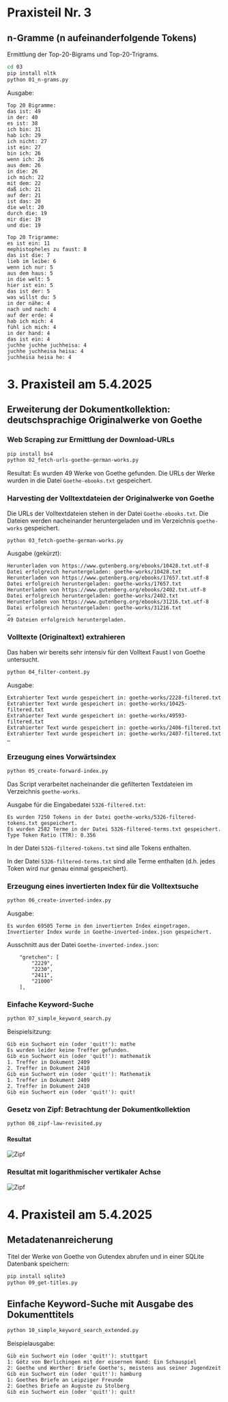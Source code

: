 # Praxisteil Nr. 3

## n-Gramme (n aufeinanderfolgende Tokens)

Ermittlung der Top-20-Bigrams und Top-20-Trigrams.

```sh
cd 03
pip install nltk
python 01_n-grams.py
```

Ausgabe:

```
Top 20 Bigramme:
das ist: 49
in der: 40
es ist: 38
ich bin: 31
hab ich: 29
ich nicht: 27
ist ein: 27
bin ich: 26
wenn ich: 26
aus dem: 26
in die: 26
ich mich: 22
mit dem: 22
daß ich: 21
auf der: 21
ist das: 20
die welt: 20
durch die: 19
mir die: 19
und die: 19

Top 20 Trigramme:
es ist ein: 11
mephistopheles zu faust: 8
das ist die: 7
lieb im leibe: 6
wenn ich nur: 5
aus dem haus: 5
in die welt: 5
hier ist ein: 5
das ist der: 5
was willst du: 5
in der nähe: 4
nach und nach: 4
auf der erde: 4
hab ich mich: 4
fühl ich mich: 4
in der hand: 4
das ist ein: 4
juchhe juchhe juchheisa: 4
juchhe juchheisa heisa: 4
juchheisa heisa he: 4
```

# 3. Praxisteil am 5.4.2025

## Erweiterung der Dokumentkollektion: deutschsprachige Originalwerke von Goethe

### Web Scraping zur Ermittlung der Download-URLs

```sh
pip install bs4
python 02_fetch-urls-goethe-german-works.py
```

Resultat: Es wurden 49 Werke von Goethe gefunden.
Die URLs der Werke wurden in die Datei `Goethe-ebooks.txt` gespeichert.

### Harvesting der Volltextdateien der Originalwerke von Goethe

Die URLs der Volltextdateien stehen in der Datei `Goethe-ebooks.txt`. Die Dateien werden nacheinander heruntergeladen und im Verzeichnis `goethe-works` gespeichert.

```sh
python 03_fetch-goethe-german-works.py
```

Ausgabe (gekürzt):

```
Herunterladen von https://www.gutenberg.org/ebooks/10428.txt.utf-8
Datei erfolgreich heruntergeladen: goethe-works/10428.txt
Herunterladen von https://www.gutenberg.org/ebooks/17657.txt.utf-8
Datei erfolgreich heruntergeladen: goethe-works/17657.txt
Herunterladen von https://www.gutenberg.org/ebooks/2402.txt.utf-8
Datei erfolgreich heruntergeladen: goethe-works/2402.txt
Herunterladen von https://www.gutenberg.org/ebooks/31216.txt.utf-8
Datei erfolgreich heruntergeladen: goethe-works/31216.txt
…
49 Dateien erfolgreich heruntergeladen.
```

### Volltexte (Originaltext) extrahieren

Das haben wir bereits sehr intensiv für den Volltext Faust I von Goethe untersucht.

```sh
python 04_filter-content.py
```

Ausgabe:

```
Extrahierter Text wurde gespeichert in: goethe-works/2228-filtered.txt
Extrahierter Text wurde gespeichert in: goethe-works/10425-filtered.txt
Extrahierter Text wurde gespeichert in: goethe-works/49593-filtered.txt
Extrahierter Text wurde gespeichert in: goethe-works/2406-filtered.txt
Extrahierter Text wurde gespeichert in: goethe-works/2407-filtered.txt
…
```

### Erzeugung eines Vorwärtsindex

```sh
python 05_create-forward-index.py
```

Das Script verarbeitet nacheinander die gefilterten Textdateien im Verzeichnis `goethe-works`.

Ausgabe für die Eingabedatei `5326-filtered.txt`:

```
Es wurden 7250 Tokens in der Datei goethe-works/5326-filtered-tokens.txt gespeichert.
Es wurden 2582 Terme in der Datei 5326-filtered-terms.txt gespeichert.
Type Token Ratio (TTR): 0.356
```

In der Datei `5326-filtered-tokens.txt` sind alle Tokens enthalten.

In der Datei `5326-filtered-terms.txt` sind alle Terme enthalten (d.h. jedes Token wird nur genau einmal gespeichert).

### Erzeugung eines invertierten Index für die Volltextsuche

```sh
python 06_create-inverted-index.py
```

Ausgabe:

```
Es wurden 69505 Terme in den invertierten Index eingetragen.
Invertierter Index wurde in Goethe-inverted-index.json gespeichert.
```

Ausschnitt aus der Datei `Goethe-inverted-index.json`:

```
    "gretchen": [
        "2229",
        "2230",
        "2411",
        "21000"
    ],
```

### Einfache Keyword-Suche

```sh
python 07_simple_keyword_search.py
```

Beispielsitzung:

```
Gib ein Suchwort ein (oder 'quit!'): mathe
Es wurden leider keine Treffer gefunden.
Gib ein Suchwort ein (oder 'quit!'): mathematik
1. Treffer in Dokument 2409
2. Treffer in Dokument 2410
Gib ein Suchwort ein (oder 'quit!'): Mathematik
1. Treffer in Dokument 2409
2. Treffer in Dokument 2410
Gib ein Suchwort ein (oder 'quit!'): quit!
```

### Gesetz von Zipf: Betrachtung der Dokumentkollektion

```sh
python 08_zipf-law-revisited.py
```

#### Resultat

![Zipf](08_zipf-document-collection.png)

### Resultat mit logarithmischer vertikaler Achse

![Zipf](08_zipf-document-collection-log.png)

# 4. Praxisteil am 5.4.2025

## Metadatenanreicherung

Titel der Werke von Goethe von Gutendex abrufen und in einer SQLite Datenbank speichern:

```sh
pip install sqlite3
python 09_get-titles.py
```

## Einfache Keyword-Suche mit Ausgabe des Dokumenttitels

```sh
python 10_simple_keyword_search_extended.py
```

Beispielausgabe:

```
Gib ein Suchwort ein (oder 'quit!'): stuttgart
1: Götz von Berlichingen mit der eisernen Hand: Ein Schauspiel
2: Goethe und Werther: Briefe Goethe's, meistens aus seiner Jugendzeit
Gib ein Suchwort ein (oder 'quit!'): hamburg
1: Goethes Briefe an Leipziger Freunde
2: Goethes Briefe an Auguste zu Stolberg
Gib ein Suchwort ein (oder 'quit!'): quit!
```
